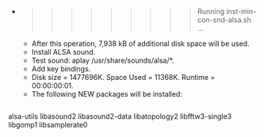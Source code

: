 * >>>>>>>>> Running inst-min-con-snd-alsa.sh ...
  * After this operation, 7,938 kB of additional disk space will be used.
  * Install ALSA sound.
  * Test sound: aplay /usr/share/sounds/alsa/*.
  * Add key bindings.
  * Disk size = 1477696K. Space Used = 11368K. Runtime = 00:00:00:01.
  * The following NEW packages will be installed:
  ```bash
alsa-utils libasound2 libasound2-data libatopology2 libfftw3-single3
libgomp1 libsamplerate0
  ```
